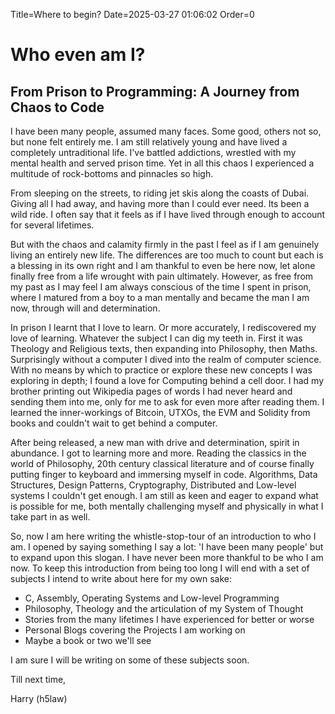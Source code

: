 Title=Where to begin?
Date=2025-03-27 01:06:02
Order=0

# Who even am I?
## From Prison to Programming: A Journey from Chaos to Code

I have been many people, assumed many faces. Some good, others not so, but none
felt entirely me. I am still relatively young and have lived a completely
untraditional life. I've battled addictions, wrestled with my mental health and
served prison time. Yet in all this chaos I experienced a multitude of
rock-bottoms and pinnacles so high.

From sleeping on the streets, to riding jet skis along the coasts of Dubai.
Giving all I had away, and having more than I could ever need. Its been a wild
ride. I often say that it feels as if I have lived through enough to account for
several lifetimes.

But with the chaos and calamity firmly in the past I feel as if I am genuinely
living an entirely new life. The differences are too much to count but each is
a blessing in its own right and I am thankful to even be here now, let alone
finally free from a life wrought with pain ultimately. However, as free from my
past as I may feel I am always conscious of the time I spent in prison, where I
matured from a boy to a man mentally and became the man I am now, through
will and determination.

In prison I learnt that I love to learn. Or more accurately, I rediscovered my
love of learning. Whatever the subject I can dig my teeth in. First it was
Theology and Religious texts, then expanding into Philosophy, then Maths.
Surprisingly without a computer I dived into the realm of computer science. With
no means by which to practice or explore these new concepts I was exploring in
depth; I found a love for Computing behind a cell door. I had my brother printing out Wikipedia pages of words I had never heard and sending them into me, only for
me to ask for even more after reading them. I learned the inner-workings of
Bitcoin, UTXOs, the EVM and Solidity from books and couldn't wait to get behind
a computer.

After being released, a new man with drive and determination, spirit in
abundance. I got to learning more and more. Reading the classics in the world of
Philosophy, 20th century classical literature and of course finally putting
finger to keyboard and immersing myself in code. Algorithms, Data Structures,
Design Patterns, Cryptography, Distributed and Low-level systems I couldn't get
enough. I am still as keen and eager to expand what is possible for me, both
mentally challenging myself and physically in what I take part in as well.

So, now I am here writing the whistle-stop-tour of an introduction to who I am.
I opened by saying something I say a lot: 'I have been many people' but to
expand upon this slogan. I have never been more thankful to be who I am now.
To keep this introduction from being too long I will end with a set of subjects
I intend to write about here for my own sake:

- C, Assembly, Operating Systems and Low-level Programming
- Philosophy, Theology and the articulation of my System of Thought
- Stories from the many lifetimes I have experienced for better or worse
- Personal Blogs covering the Projects I am working on
- Maybe a book or two we'll see

I am sure I will be writing on some of these subjects soon.

Till next time,


Harry (h5law)
